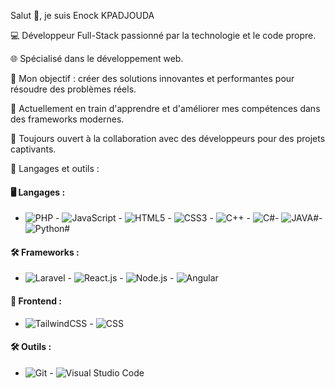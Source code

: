 Salut 👋, je suis Enock KPADJOUDA

💻 Développeur Full-Stack passionné par la technologie et le code propre.

🌐 Spécialisé dans le développement web.

🎯 Mon objectif : créer des solutions innovantes et performantes pour résoudre des problèmes réels.

🚀 Actuellement en train d'apprendre et d'améliorer mes compétences dans des frameworks modernes.

🤝 Toujours ouvert à la collaboration avec des développeurs pour des projets captivants.

🌟 Langages et outils :

#### 🖥️ Langages :  
- ![PHP](https://img.shields.io/badge/PHP-777BB4?style=for-the-badge&logo=php&logoColor=white)  - ![JavaScript](https://img.shields.io/badge/JavaScript-F7DF1E?style=for-the-badge&logo=javascript&logoColor=black)  - ![HTML5](https://img.shields.io/badge/HTML5-E34F26?style=for-the-badge&logo=html5&logoColor=white)  - ![CSS3](https://img.shields.io/badge/CSS3-1572B6?style=for-the-badge&logo=css3&logoColor=white)  - ![C++](https://img.shields.io/badge/C++-00599C?style=for-the-badge&logo=cplusplus&logoColor=white)  - ![C#](https://img.shields.io/badge/C%23-239120?style=for-the-badge&logo=csharp&logoColor=white)- ![JAVA#](https://img.shields.io/badge/C%23-239120?style=for-the-badge&logo=csharp&logoColor=white)- ![Python#](https://img.shields.io/badge/C%23-239120?style=for-the-badge&logo=csharp&logoColor=white)

#### 🛠️ Frameworks :  
- ![Laravel](https://img.shields.io/badge/Laravel-FF2D20?style=for-the-badge&logo=laravel&logoColor=white)    - ![React.js](https://img.shields.io/badge/React-61DAFB?style=for-the-badge&logo=react&logoColor=black)  - ![Node.js](https://img.shields.io/badge/Node.js-339933?style=for-the-badge&logo=nodedotjs&logoColor=white)  - ![Angular](https://img.shields.io/badge/Angular-DD0031?style=for-the-badge&logo=angular&logoColor=white)  

#### 🎨 Frontend :  
- ![TailwindCSS](https://img.shields.io/badge/TailwindCSS-06B6D4?style=for-the-badge&logo=tailwindcss&logoColor=white)  - ![CSS](https://img.shields.io/badge/Bootstrap-7952B3?style=for-the-badge&logo=bootstrap&logoColor=white)  

#### 🛠️ Outils :  
- ![Git](https://img.shields.io/badge/Git-F05032?style=for-the-badge&logo=git&logoColor=white)  - ![Visual Studio Code](https://img.shields.io/badge/VS_Code-007ACC?style=for-the-badge&logo=visual-studio-code&logoColor=white)  



